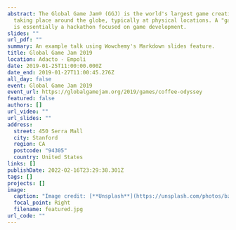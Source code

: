 ```yaml
---
abstract: The Global Game Jam® (GGJ) is the world's largest game creation event
  taking place around the globe, typically at physical locations. A "game jam"
  is essentially a hackathon focused on game development.
slides: ""
url_pdf: ""
summary: An example talk using Wowchemy's Markdown slides feature.
title: Global Game Jam 2019
location: Adacto - Empoli
date: 2019-01-25T11:00:00.000Z
date_end: 2019-01-27T11:00:45.276Z
all_day: false
event: Global Game Jam 2019
event_url: https://globalgamejam.org/2019/games/coffee-odyssey
featured: false
authors: []
url_video: ""
url_slides: ""
address:
  street: 450 Serra Mall
  city: Stanford
  region: CA
  postcode: "94305"
  country: United States
links: []
publishDate: 2022-02-16T23:29:38.301Z
tags: []
projects: []
image:
  caption: "Image credit: [**Unsplash**](https://unsplash.com/photos/bzdhc5b3Bxs)"
  focal_point: Right
  filename: featured.jpg
url_code: ""
---
```


